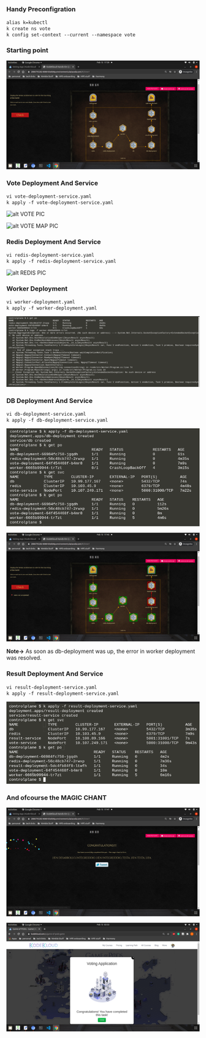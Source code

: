 ### Handy Preconfigration
```
alias k=kubectl
k create ns vote
k config set-context --current --namespace vote
```
### Starting point
![alt START](https://github.com/sahil-sawhney/game-of-pods/blob/main/images/voting-app/start-map.png?raw=true)

### Vote Deployment And Service
```
vi vote-deployment-service.yaml
k apply -f vote-deployment-service.yaml
```
![alt VOTE PIC](https://github.com/sahil-sawhney/game-of-pods/blob/main/images/voting-app/images/voting-app/completed-vote.png?raw=true)

![alt VOTE  MAP PIC](https://github.com/sahil-sawhney/game-of-pods/blob/main/images/voting-app/images/voting-app/completed-vote.png?raw=true)

### Redis Deployment And Service
```
vi redis-deployment-service.yaml
k apply -f redis-deployment-service.yaml
```
![alt REDIS PIC](https://github.com/sahil-sawhney/game-of-pods/blob/main/images/voting-app/images/voting-app/completed-redis-map.png?raw=true)

### Worker Deployment
```
vi worker-deployment.yaml
k apply -f worker-deployment.yaml
```
![alt WORKER ERROR PIC](https://github.com/sahil-sawhney/game-of-pods/blob/main/images/voting-app/worker-error.png?raw=true)

### DB Deployment And Service
```
vi db-deployment-service.yaml
k apply -f db-deployment-service.yaml
```
![alt DB PIC](https://github.com/sahil-sawhney/game-of-pods/blob/main/images/voting-app/completed-db.png?raw=true)

![alt DB MAP PIC](https://github.com/sahil-sawhney/game-of-pods/blob/main/images/voting-app/completed-db-map.png?raw=true)

**Note->** As soon as db-deployment was up, the error in worker deployment was resolved.

### Result Deployment And Service
```
vi result-deployment-service.yaml
k apply -f result-deployment-service.yaml
```
![alt RESULT PIC](https://github.com/sahil-sawhney/game-of-pods/blob/main/images/voting-app/completed-result.png?raw=true)

### And ofcourse the MAGIC CHANT
![alt MAGIC CHANT PIC](https://github.com/sahil-sawhney/game-of-pods/blob/main/images/voting-app/completed-map.png?raw=true)

![alt COMPLETION PIC](https://github.com/sahil-sawhney/game-of-pods/blob/main/images/voting-app/vote-app-completed.png?raw=true)